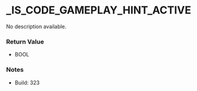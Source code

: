# _IS_CODE_GAMEPLAY_HINT_ACTIVE

No description available.

### Return Value
* BOOL

### Notes
* Build: 323

